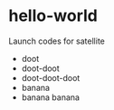 # hello-world
Launch codes for satellite
  - doot
  - doot-doot
  - doot-doot-doot
  - banana
  - banana banana
